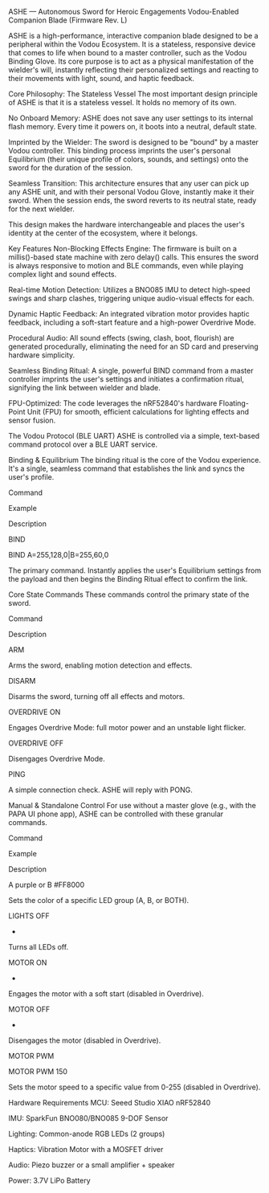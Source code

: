 ASHE — Autonomous Sword for Heroic Engagements
Vodou-Enabled Companion Blade (Firmware Rev. L)

ASHE is a high-performance, interactive companion blade designed to be a peripheral within the Vodou Ecosystem. It is a stateless, responsive device that comes to life when bound to a master controller, such as the Vodou Binding Glove. Its core purpose is to act as a physical manifestation of the wielder's will, instantly reflecting their personalized settings and reacting to their movements with light, sound, and haptic feedback.

Core Philosophy: The Stateless Vessel
The most important design principle of ASHE is that it is a stateless vessel. It holds no memory of its own.

No Onboard Memory: ASHE does not save any user settings to its internal flash memory. Every time it powers on, it boots into a neutral, default state.

Imprinted by the Wielder: The sword is designed to be "bound" by a master Vodou controller. This binding process imprints the user's personal Equilibrium (their unique profile of colors, sounds, and settings) onto the sword for the duration of the session.

Seamless Transition: This architecture ensures that any user can pick up any ASHE unit, and with their personal Vodou Glove, instantly make it their sword. When the session ends, the sword reverts to its neutral state, ready for the next wielder.

This design makes the hardware interchangeable and places the user's identity at the center of the ecosystem, where it belongs.

Key Features
Non-Blocking Effects Engine: The firmware is built on a millis()-based state machine with zero delay() calls. This ensures the sword is always responsive to motion and BLE commands, even while playing complex light and sound effects.

Real-time Motion Detection: Utilizes a BNO085 IMU to detect high-speed swings and sharp clashes, triggering unique audio-visual effects for each.

Dynamic Haptic Feedback: An integrated vibration motor provides haptic feedback, including a soft-start feature and a high-power Overdrive Mode.

Procedural Audio: All sound effects (swing, clash, boot, flourish) are generated procedurally, eliminating the need for an SD card and preserving hardware simplicity.

Seamless Binding Ritual: A single, powerful BIND command from a master controller imprints the user's settings and initiates a confirmation ritual, signifying the link between wielder and blade.

FPU-Optimized: The code leverages the nRF52840's hardware Floating-Point Unit (FPU) for smooth, efficient calculations for lighting effects and sensor fusion.

The Vodou Protocol (BLE UART)
ASHE is controlled via a simple, text-based command protocol over a BLE UART service.

Binding & Equilibrium
The binding ritual is the core of the Vodou experience. It's a single, seamless command that establishes the link and syncs the user's profile.

Command

Example

Description

BIND <payload>

BIND A=255,128,0|B=255,60,0

The primary command. Instantly applies the user's Equilibrium settings from the payload and then begins the Binding Ritual effect to confirm the link.

Core State Commands
These commands control the primary state of the sword.

Command

Description

ARM

Arms the sword, enabling motion detection and effects.

DISARM

Disarms the sword, turning off all effects and motors.

OVERDRIVE ON

Engages Overdrive Mode: full motor power and an unstable light flicker.

OVERDRIVE OFF

Disengages Overdrive Mode.

PING

A simple connection check. ASHE will reply with PONG.

Manual & Standalone Control
For use without a master glove (e.g., with the PAPA UI phone app), ASHE can be controlled with these granular commands.

Command

Example

Description

<target> <color>

A purple or B #FF8000

Sets the color of a specific LED group (A, B, or BOTH).

LIGHTS OFF

-

Turns all LEDs off.

MOTOR ON

-

Engages the motor with a soft start (disabled in Overdrive).

MOTOR OFF

-

Disengages the motor (disabled in Overdrive).

MOTOR PWM <val>

MOTOR PWM 150

Sets the motor speed to a specific value from 0-255 (disabled in Overdrive).

Hardware Requirements
MCU: Seeed Studio XIAO nRF52840

IMU: SparkFun BNO080/BNO085 9-DOF Sensor

Lighting: Common-anode RGB LEDs (2 groups)

Haptics: Vibration Motor with a MOSFET driver

Audio: Piezo buzzer or a small amplifier + speaker

Power: 3.7V LiPo Battery
